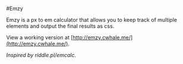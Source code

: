 #Emzy

Emzy is a px to em calculator that allows you to keep track of multiple elements and output the final results as css. 

View a working version at [http://emzy.cwhale.me/](http://emzy.cwhale.me/).

*Inspired by riddle.pl/emcalc.*